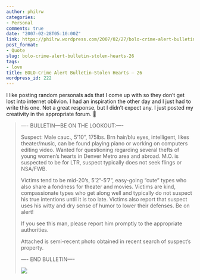 ```yaml
---
author: philrw
categories:
- Personal
comments: true
date: "2007-02-28T05:10:00Z"
link: https://philrw.wordpress.com/2007/02/27/bolo-crime-alert-bulletin-stolen-hearts-26/
post_format:
- Quote
slug: bolo-crime-alert-bulletin-stolen-hearts-26
tags:
- love
title: BOLO—Crime Alert Bulletin—Stolen Hearts – 26
wordpress_id: 222
---
```


I like posting random personals ads that I come up with so they don’t get lost into internet oblivion. I had an inspiration the other day and I just had to write this one. Not a great response, but I didn’t expect any. I just posted my creativity in the appropriate forum. :slightly_smiling_face:


> —- BULLETIN—BE ON THE LOOKOUT:—-
>
> Suspect: Male cauc., 5’10”, 175lbs. Brn hair/blu eyes, intelligent, likes theater/music, can be found playing piano or working on computers editing video. Wanted for questioning regarding several thefts of young women’s hearts in Denver Metro area and abroad. M.O. is suspected to be for LTR, suspect typically does not seek flings or NSA/FWB.
>
> Victims tend to be mid-20’s, 5’2”-5’7”, easy-going “cute” types who also share a fondness for theater and movies. Victims are kind, compassionate types who get along well and typically do not suspect his true intentions until it is too late. Victims also report that suspect uses his witty and dry sense of humor to lower their defenses. Be on alert!
>
> If you see this man, please report him promptly to the appropriate authorities.
>
> Attached is semi-recent photo obtained in recent search of suspect’s property.
>
> —- END BULLETIN—-
>
> ![](/images/vHxp60Ti5UzNvlE6nEk0aGLaq6ei.jpg)

